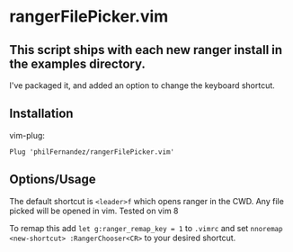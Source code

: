 # rangerFilePicker.vim

## This script ships with each new ranger install in the examples directory.

I've packaged it, and added an option to change the keyboard shortcut.

## Installation

vim-plug:

    Plug 'philFernandez/rangerFilePicker.vim'


## Options/Usage

The default shortcut is `<leader>f` which opens ranger in the CWD. Any file picked
will be opened in vim. Tested on vim 8

To remap this add `let g:ranger_remap_key = 1` to `.vimrc` and
set `nnoremap <new-shortcut> :RangerChooser<CR>` to your desired shortcut.

